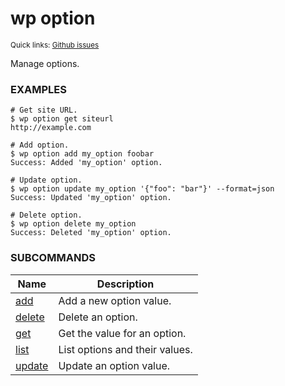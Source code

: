 # wp option

<small>Quick links: <a href="https://github.com/issues?q=is%3Aopen+label%3Acommand%3Aoption+sort%3Aupdated-desc+org%3Awp-cli">Github issues</a></small>

Manage options.

### EXAMPLES

    # Get site URL.
    $ wp option get siteurl
    http://example.com

    # Add option.
    $ wp option add my_option foobar
    Success: Added 'my_option' option.

    # Update option.
    $ wp option update my_option '{"foo": "bar"}' --format=json
    Success: Updated 'my_option' option.

    # Delete option.
    $ wp option delete my_option
    Success: Deleted 'my_option' option.



### SUBCOMMANDS

<table>
	<thead>
	<tr>
		<th>Name</th>
		<th>Description</th>
	</tr>
	</thead>
	<tbody>
		<tr>
			<td><a href="https://developer.wordpress.org/cli/commands/option/add/">add</a></td>
			<td>Add a new option value.</td>
		</tr>
		<tr>
			<td><a href="https://developer.wordpress.org/cli/commands/option/delete/">delete</a></td>
			<td>Delete an option.</td>
		</tr>
		<tr>
			<td><a href="https://developer.wordpress.org/cli/commands/option/get/">get</a></td>
			<td>Get the value for an option.</td>
		</tr>
		<tr>
			<td><a href="https://developer.wordpress.org/cli/commands/option/list/">list</a></td>
			<td>List options and their values.</td>
		</tr>
		<tr>
			<td><a href="https://developer.wordpress.org/cli/commands/option/update/">update</a></td>
			<td>Update an option value.</td>
		</tr>
	</tbody>
</table>
